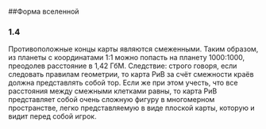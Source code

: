 ﻿##Форма вселенной
### 1.4 
Противоположные концы карты являются смеженными. Таким образом, из планеты с координатами 1:1 можно попасть на планету 1000:1000, преодолев расстояние в 1,42 ГбМ. Следствие: строго говоря, если следовать правилам геометрии, то карта РиВ за счёт смежности краёв должна представлять собой тор. Если же при этом учесть, что все расстояния между смежными клетками равны, то карта РиВ представляет собой очень сложную фигуру в многомерном пространстве, легко представляемую в виде плоской карты, которую и видит перед собой игрок.